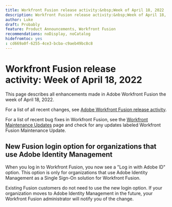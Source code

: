 ```yaml
---
title: Workfront Fusion release activity:&nbsp;Week of April 18, 2022
description: Workfront Fusion release activity:&nbsp;Week of April 18, 2022
author: Luke
draft: Probably
feature: Product Announcements, Workfront Fusion
recommendations: noDisplay, noCatalog
hidefromtoc: yes
: cd669a0f-6255-4ce3-bcba-c9aeb49bc8c8
---
```

# Workfront Fusion release activity:&nbsp;Week of April 18, 2022

This page describes all enhancements made in Adobe Workfront Fusion the week of April 18, 2022.

For a list of all recent changes, see [Adobe Workfront Fusion release activity](/help/workfront-fusion/fusion-product-releases/fusion-release-activity.md).

For a list of recent bug fixes in Workfront Fusion, see the [Workfront Maintenance Updates](https://experienceleague.adobe.com/docs/workfront-known-issues/releases/current-updates.html) page and check for any updates labeled Workfront Fusion Maintenance Update.

## New Fusion login option for organizations that use Adobe Identity Management

When you log in to Workfront Fusion, you now see a "Log in with Adobe ID" option. This option is only for organizations that use Adobe Identity Management as a Single Sign-On solution for Workfront Fusion.

Existing Fusion customers do not need to use the new login option. If your organization moves to Adobe Identity Management in the future, your Workfront Fusion administrator will notify you of the change.
